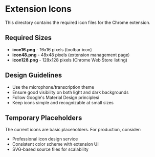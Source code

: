 # Extension Icons

This directory contains the required icon files for the Chrome extension.

## Required Sizes
- **icon16.png** - 16x16 pixels (toolbar icon)
- **icon48.png** - 48x48 pixels (extension management page)
- **icon128.png** - 128x128 pixels (Chrome Web Store listing)

## Design Guidelines
- Use the microphone/transcription theme
- Ensure good visibility on both light and dark backgrounds
- Follow Google's Material Design principlesi 
- Keep icons simple and recognizable at small sizes

## Temporary Placeholders
The current icons are basic placeholders. For production, consider:
- Professional icon design service
- Consistent color scheme with extension UI
- SVG-based source files for scalability